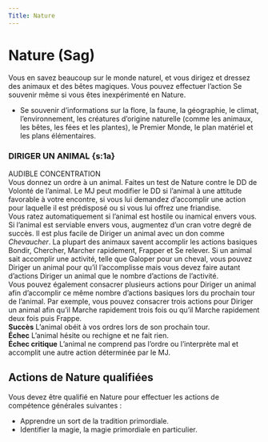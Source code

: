 ```yaml
---
Title: Nature
---
```

# Nature (Sag)
Vous en savez beaucoup sur le monde naturel, et vous dirigez et dressez des animaux et des bêtes magiques. Vous pouvez effectuer l’action Se souvenir même si vous êtes inexpérimenté en Nature.  
- Se souvenir d’informations sur la flore, la faune, la géographie, le climat, l’environnement, les créatures d’origine naturelle (comme les animaux, les bêtes, les fées et les plantes), le Premier Monde, le plan matériel et les plans élémentaires.

### DIRIGER UN ANIMAL {s:1a}
AUDIBLE CONCENTRATION  
Vous donnez un ordre à un animal. Faites un test de Nature contre le DD de Volonté de l’animal. Le MJ peut modifier le DD si l’animal à une attitude favorable à votre encontre, si vous lui demandez d’accomplir une action pour laquelle il est prédisposé ou si vous lui offrez une friandise.   
Vous ratez automatiquement si l’animal est hostile ou inamical envers vous. Si l’animal est serviable envers vous, augmentez d’un cran votre degré de succès. Il est plus facile de Diriger un animal avec un don comme *Chevaucher*.
La plupart des animaux savent accomplir les actions basiques Bondir, Chercher, Marcher rapidement, Frapper et Se relever. Si un animal sait accomplir une activité, telle que Galoper pour un cheval, vous pouvez Diriger un animal pour qu’il l’accomplisse mais vous devez faire autant d’actions Diriger un animal que le nombre d’actions de l’activité.  
Vous pouvez également consacrer plusieurs actions pour Diriger un animal afin d’accomplir ce même nombre d’actions basiques lors du prochain tour de l’animal. Par exemple, vous pouvez consacrer trois actions pour Diriger un animal afin qu’il Marche rapidement trois fois ou qu’il Marche rapidement deux fois puis Frappe.  
**Succès** L’animal obéit à vos ordres lors de son prochain tour.  
**Échec** L’animal hésite ou rechigne et ne fait rien.  
**Échec critique** L’animal ne comprend pas l’ordre ou l’interprète mal et accomplit une autre action déterminée par le MJ.

## Actions de Nature qualifiées
Vous devez être qualifié en Nature pour effectuer les actions de compétence générales suivantes :
- Apprendre un sort de la tradition primordiale.
- Identifier la magie, la magie primordiale en particulier.